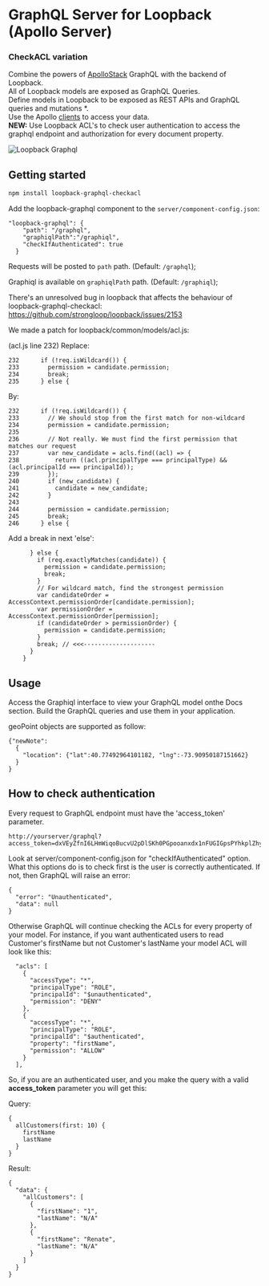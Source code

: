 # GraphQL Server for Loopback (Apollo Server)
### CheckACL variation

Combine the powers of [ApolloStack](http://www.apollostack.com/) GraphQL with the backend of Loopback.
<br>
All of Loopback models are exposed as GraphQL Queries.
<br>
Define models in Loopback to be exposed as REST APIs and GraphQL queries and mutations *.
<br>
Use the Apollo [clients](http://dev.apollodata.com/) to access your data. <br>
<b>NEW:</b> Use Loopback ACL's to check user authentication to access the graphql endpoint and authorization for every document property.

![Loopback Graphql](./resources/loopback-graphql.png?raw=true "LoopBack Apollo Architecture") 

## Getting started

```sh
npm install loopback-graphql-checkacl
```
Add the loopback-graphql component to the `server/component-config.json`: 

```
"loopback-graphql": {
    "path": "/graphql",
    "graphiqlPath":"/graphiql",
    "checkIfAuthenticated": true
  }
```

Requests will be posted to `path` path. (Default: `/graphql`);

Graphiql is available on `graphiqlPath` path. (Default: `/graphiql`);

There's an unresolved bug in loopback that affects the behaviour of loopback-graphql-checkacl: https://github.com/strongloop/loopback/issues/2153

We made a patch for loopback/common/models/acl.js:

(acl.js line 232) Replace:

```
232      if (!req.isWildcard()) {
233        permission = candidate.permission;
234        break;
235      } else {

```

By: 

```
232      if (!req.isWildcard()) {
233        // We should stop from the first match for non-wildcard
234        permission = candidate.permission;
235
236        // Not really. We must find the first permission that matches our request
237        var new_candidate = acls.find((acl) => {
238          return ((acl.principalType === principalType) && (acl.principalId === principalId));
239        });
240        if (new_candidate) {
241          candidate = new_candidate;
242        }
243
244        permission = candidate.permission;
245        break;
246      } else {
```

Add a break in next 'else':

```
      } else {
        if (req.exactlyMatches(candidate)) {
          permission = candidate.permission;
          break;
        }
        // For wildcard match, find the strongest permission
        var candidateOrder = AccessContext.permissionOrder[candidate.permission];
        var permissionOrder = AccessContext.permissionOrder[permission];
        if (candidateOrder > permissionOrder) {
          permission = candidate.permission;
        }
        break; // <<<--------------------
      }
    }
```


## Usage

Access the Graphiql interface to view your GraphQL model onthe Docs section. 
Build the GraphQL queries and use them in your application.

geoPoint objects are supported as follow: 
```
{"newNote": 
  {
    "location": {"lat":40.77492964101182, "lng":-73.90950187151662}
  }
}
```

## How to check authentication
Every request to GraphQL endpoint must have the 'access_token' parameter.

```
http://yourserver/graphql?access_token=dxVEyZfnI6LHmWiqoBucvU2pDlSKh0PGpooanxdx1nFUGIGpsPYhkplZhygnTbAf
```

Look at server/component-config.json for "checkIfAuthenticated" option. What this options do is to check first is the user is correctly authenticated. If not, then GraphQL will raise an error:

```
{
  "error": "Unauthenticated",
  "data": null
}
```

Otherwise GraphQL will continue checking the ACLs for every property of your model. For instance, if you want authenticated users to read Customer's firstName but not Customer's lastName your model ACL will look like this:

```
  "acls": [
    {
      "accessType": "*",
      "principalType": "ROLE",
      "principalId": "$unauthenticated",
      "permission": "DENY"
    },
    {
      "accessType": "*",
      "principalType": "ROLE",
      "principalId": "$authenticated",
      "property": "firstName",
      "permission": "ALLOW"
    }
  ],
```

So, if you are an authenticated user, and you make the query with a valid <b>access_token</b> parameter you will get this:

Query:<br>

```
{
  allCustomers(first: 10) {
    firstName
    lastName
  }
}
```

Result:<br>

```
{
  "data": {
    "allCustomers": [
      {
        "firstName": "1",
        "lastName": "N/A"
      },
      {
        "firstName": "Renate",
        "lastName": "N/A"
      }
    ]
  }
}
```

